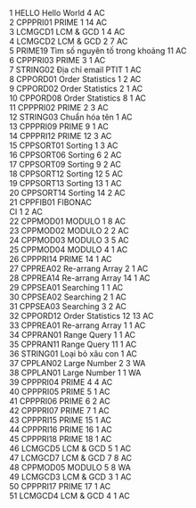 1	HELLO	Hello World	4	AC</br>
2	CPPPRI01	PRIME 1	14	AC</br>
3	LCMGCD1	LCM & GCD 1	4	AC</br>
4	LCMGCD2	LCM & GCD 2	7	AC</br>
5	PRIME19	Tìm số nguyên tố trong khoảng	11	AC</br>
6	CPPPRI03	PRIME 3	1	AC</br>
7	STRING02	Địa chỉ email PTIT	1	AC</br>
8	CPPORD01	Order Statistics 1	2	AC</br>
9	CPPORD02	Order Statistics 2	1	AC</br>
10	CPPORD08	Order Statistics 8	1	AC</br>
11	CPPPRI02	PRIME 2	3	AC</br>
12	STRING03	Chuẩn hóa tên	1	AC</br>
13	CPPPRI09	PRIME 9	1	AC</br>
14	CPPPRI12	PRIME 12	3	AC</br>
15	CPPSORT01	Sorting 1	3	AC</br>
16	CPPSORT06	Sorting 6	2	AC</br>
17	CPPSORT09	Sorting 9	2	AC</br>
18	CPPSORT12	Sorting 12	5	AC</br>
19	CPPSORT13	Sorting 13	1	AC</br>
20	CPPSORT14	Sorting 14	2	AC</br>
21	CPPFIB01	FIBONAC</br>CI 1	2	AC</br>
22	CPPMOD01	MODULO 1	8	AC</br>
23	CPPMOD02	MODULO 2	2	AC</br>
24	CPPMOD03	MODULO 3	5	AC</br>
25	CPPMOD04	MODULO 4	1	AC</br>
26	CPPPRI14	PRIME 14	1	AC</br>
27	CPPREA02	Re-arrang Array 2	1	AC</br>
28	CPPREA14	Re-arrang Array 14	1	AC</br>
29	CPPSEA01	Searching 1	1	AC</br>
30	CPPSEA02	Searching 2	1	AC</br>
31	CPPSEA03	Searching 3	2	AC</br>
32	CPPORD12	Order Statistics 12	13	AC</br>
33	CPPREA01	Re-arrang Array 1	1	AC</br>
34	CPPRAN01	Range Query 1	1	AC</br>
35	CPPRAN11	Range Query 11	1	AC</br>
36	STRING01	Loại bỏ xâu con	1	AC</br>
37	CPPLAN02	Large Number 2	3	WA</br>
38	CPPLAN01	Large Number 1	1	WA</br>
39	CPPPRI04	PRIME 4	4	AC</br>
40	CPPPRI05	PRIME 5	1	AC</br>
41	CPPPRI06	PRIME 6	2	AC</br>
42	CPPPRI07	PRIME 7	1	AC</br>
43	CPPPRI15	PRIME 15	1	AC</br>
44	CPPPRI16	PRIME 16	1	AC</br>
45	CPPPRI18	PRIME 18	1	AC</br>
46	LCMGCD5	LCM & GCD 5	1	AC</br>
47	LCMGCD7	LCM & GCD 7	8	AC</br>
48	CPPMOD05	MODULO 5	8	WA</br>
49	LCMGCD3	LCM & GCD 3	1	AC</br>
50	CPPPRI17	PRIME 17	1	AC</br>
51	LCMGCD4	LCM & GCD 4	1	AC</br>
